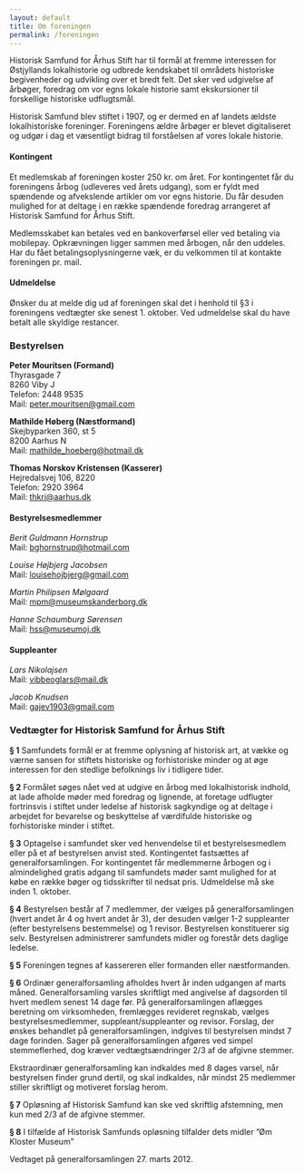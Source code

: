 ```yaml
---
layout: default
title: Om foreningen
permalink: /foreningen
---
```


Historisk Samfund for Århus Stift har til formål at fremme interessen for Østjyllands lokalhistorie og udbrede kendskabet til områdets historiske begivenheder og udvikling over et bredt felt. Det sker ved udgivelse af årbøger, foredrag om vor egns lokale historie samt ekskursioner til forskellige historiske udflugtsmål.

Historisk Samfund blev stiftet i 1907, og er dermed en af landets ældste lokalhistoriske foreninger. Foreningens ældre årbøger er blevet digitaliseret og udgør i dag et væsentligt bidrag til forståelsen af vores lokale historie. 

#### Kontingent
Et medlemskab af foreningen koster 250 kr. om året. For kontingentet får du foreningens årbog (udleveres ved årets udgang), som er fyldt med spændende og afvekslende artikler om vor egns historie. Du får desuden mulighed for at deltage i en række spændende foredrag arrangeret af Historisk Samfund for Århus Stift.

Medlemsskabet kan betales ved en bankoverførsel eller ved betaling via mobilepay. Opkrævningen ligger sammen med årbogen, når den uddeles. Har du fået betalingsoplysningerne væk, er du velkommen til at kontakte foreningen pr. mail. 


#### Udmeldelse
Ønsker du at melde dig ud af foreningen skal det i henhold til §3 i foreningens vedtægter ske senest 1. oktober. Ved udmeldelse skal du have betalt alle skyldige restancer. 



### Bestyrelsen
**Peter Mouritsen (Formand)**<br>
Thyrasgade 7<br>
8260 Viby J<br>
Telefon: 2448 9535<br>
Mail: peter.mouritsen@gmail.com

**Mathilde Høberg (Næstformand)**<br>
Skejbyparken 360, st 5<br>
8200 Aarhus N<br>
Mail: mathilde_hoeberg@hotmail.dk

**Thomas Norskov Kristensen (Kasserer)**<br>
Hejredalsvej 106, 8220<br>
Telefon: 2920 3964<br>
Mail: thkri@aarhus.dk

#### Bestyrelsesmedlemmer
*Berit Guldmann Hornstrup*<br>
Mail: bghornstrup@hotmail.com

*Louise Højbjerg Jacobsen*<br>
Mail: louisehojbjerg@gmail.com

*Martin Philipsen Mølgaard*<br>
Mail: mpm@museumskanderborg.dk

*Hanne Schaumburg Sørensen*<br>
Mail: hss@museumoj.dk

#### Suppleanter
*Lars Nikolajsen*<br>
Mail: vibbeoglars@mail.dk 
 
*Jacob Knudsen*<br>
Mail: gajev1903@gmail.com


### Vedtægter for Historisk Samfund for Århus Stift
**§ 1**
Samfundets formål er at fremme oplysning af historisk art, at vække og værne sansen for stiftets historiske og forhistoriske minder og at øge interessen for den stedlige befolknings liv i tidligere tider.

**§ 2**
Formålet søges nået ved at udgive en årbog med lokalhistorisk indhold, at lade afholde møder med foredrag og lignende, at foretage udflugter fortrinsvis i stiftet under ledelse af historisk sagkyndige og at deltage i arbejdet for bevarelse og beskyttelse af værdifulde historiske og forhistoriske minder i stiftet.

**§ 3**
Optagelse i samfundet sker ved henvendelse til et bestyrelsesmedlem eller på et af bestyrelsen anvist sted. Kontingentet fastsættes af generalforsamlingen. For kontingentet får medlemmerne årbogen og i almindelighed gratis adgang til samfundets møder samt mulighed for at købe en række bøger og tidsskrifter til nedsat pris. Udmeldelse må ske inden 1. oktober.

**§ 4**
Bestyrelsen består af 7 medlemmer, der vælges på generalforsamlingen (hvert andet år 4 og hvert andet år 3), der desuden vælger 1-2 suppleanter (efter bestyrelsens bestemmelse) og 1 revisor. Bestyrelsen konstituerer sig selv. Bestyrelsen administrerer samfundets midler og forestår dets daglige ledelse.

**§ 5**
Foreningen tegnes af kassereren eller formanden eller næstformanden.

**§ 6**
Ordinær generalforsamling afholdes hvert år inden udgangen af marts måned. Generalforsamling varsles skriftligt med angivelse af dagsorden til hvert medlem senest 14 dage før. På generalforsamlingen aflægges beretning om virksomheden, fremlægges revideret regnskab, vælges bestyrelsesmedlemmer, suppleant/suppleanter og revisor. Forslag, der ønskes behandlet på generalforsamlingen, indgives til bestyrelsen mindst 7 dage forinden. Sager på generalforsamlingen afgøres ved simpel stemmeflerhed, dog kræver vedtægtsændringer 2/3 af de afgivne stemmer.

Ekstraordinær generalforsamling kan indkaldes med 8 dages varsel, når bestyrelsen finder grund dertil, og skal indkaldes, når mindst 25 medlemmer stiller skriftligt og motiveret forslag herom.

**§ 7**
Opløsning af Historisk Samfund kan ske ved skriftlig afstemning, men kun med 2/3 af de afgivne stemmer.

**§ 8**
I tilfælde af Historisk Samfunds opløsning tilfalder dets midler ”Øm Kloster Museum”

Vedtaget på generalforsamlingen 27. marts 2012.
